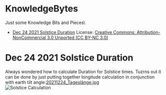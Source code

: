 # KnowledgeBytes
Just some Knowledge Bits and Pieces\
- [Dec 24 2021 Solstice Duration](#Dec242021SolsticeDuration)
License: [Creative Commons: Attribution-NonCommercial 3.0 Unported (CC BY-NC 3.0)](https://creativecommons.org/licenses/by-nc/3.0/de/)

# <a name="Dec242021SolsticeDuration"></a>Dec 24 2021 Solstice Duration
Always wondered how to calculate Duration for Solstice times. Tuzrns out it can be done by just putting together longitude calculation in conjunction with earth tilt angle:[20211224_Tageslänge.jpg](./images/20211224_Tageslänge.jpg=800x)\
![Solstice Calculation](./images_800/800_20211224_Tageslänge.jpg)

